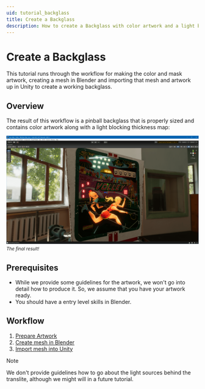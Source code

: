 ```yaml
---
uid: tutorial_backglass
title: Create a Backglass
description: How to create a Backglass with color artwork and a light blocking thickness map
---
```


# Create a Backglass

This tutorial runs through the workflow for making the color and mask artwork, creating a mesh in Blender and importing that mesh and artwork up in Unity to create a working backglass.

## Overview

The result of this workflow is a pinball backglass that is properly sized and contains color artwork along with a light blocking thickness map:


![Final Result](unity-bg-lit.png)
<small><i>The final result!</i></small>

## Prerequisites

- While we provide some guidelines for the artwork, we won't go into detail how to produce it. So, we assume that you have your artwork ready.
- You should have a entry level skills in Blender.

## Workflow

1. [Prepare Artwork](xref:tutorial_backglass_1)
2. [Create mesh in Blender](xref:tutorial_backglass_2)
3. [Import mesh into Unity](xref:tutorial_backglass_3)

> [!note]
> We don't provide guidelines how to go about the light sources behind the translite, although we might will in a future tutorial.
